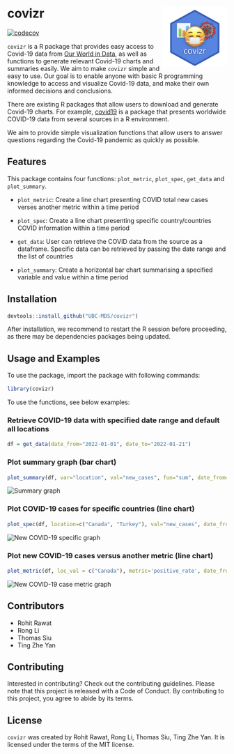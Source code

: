 
<!-- README.md is generated from README.Rmd. Please edit that file -->

# covizr <img src='img/logo.png' align="right" height="139" />

<!-- badges: start -->

[![codecov](https://codecov.io/gh/UBC-MDS/covizr/branch/main/graph/badge.svg?token=noFqX1BkyC)](https://codecov.io/gh/UBC-MDS/covizr)
<!-- badges: end -->

`covizr` is a R package that provides easy access to Covid-19 data from
[Our World in Data](https://ourworldindata.org/coronavirus), as well as
functions to generate relevant Covid-19 charts and summaries easily. We
aim to make `covizr` simple and easy to use. Our goal is to enable
anyone with basic R programming knowledge to access and visualize
Covid-19 data, and make their own informed decisions and conclusions.

There are existing R packages that allow users to download and generate
Covid-19 charts. For example,
[covid19](https://github.com/covid19datahub/COVID19/) is a package that
presents worldwide COVID-19 data from several sources in a R
environment.

We aim to provide simple visualization functions that allow users to
answer questions regarding the Covid-19 pandemic as quickly as possible.

## Features

This package contains four functions: `plot_metric`, `plot_spec`,
`get_data` and `plot_summary`.

-   `plot_metric`: Create a line chart presenting COVID total new cases
    verses another metric within a time period

-   `plot_spec`: Create a line chart presenting specific
    country/countries COVID information within a time period

-   `get_data`: User can retrieve the COVID data from the source as a
    dataframe. Specific data can be retrieved by passing the date range
    and the list of countries

-   `plot_summary`: Create a horizontal bar chart summarising a
    specified variable and value within a time period

## Installation

``` r
devtools::install_github("UBC-MDS/covizr")
```

After installation, we recommend to restart the R session before
proceeding, as there may be dependencies packages being updated.

## Usage and Examples

To use the package, import the package with following commands:

``` r
library(covizr)
```

To use the functions, see below examples:

### Retrieve COVID-19 data with specified date range and default all locations

``` r
df = get_data(date_from="2022-01-01", date_to="2022-01-21")
```

### Plot summary graph (bar chart)

``` r
plot_summary(df, var="location", val="new_cases", fun="sum", date_from="2022-01-01", date_to="2022-01-15", top_n=10)
```

![Summary
graph](https://github.com/UBC-MDS/covizr/raw/main/img/plot_summary.png)

### Plot COVID-19 cases for specific countries (line chart)

``` r
plot_spec(df, location=c("Canada", "Turkey"), val="new_cases", date_from="2022-01-01", date_to="2022-01-07")
```

![New COVID-19 specific
graph](https://github.com/UBC-MDS/covizr/raw/main/img/plot_spec.png)

### Plot new COVID-19 cases versus another metric (line chart)

``` r
plot_metric(df, loc_val = c("Canada"), metric='positive_rate', date_from="2022-01-15", date_to="2022-01-21")
```

![New COVID-19 case metric
graph](https://github.com/UBC-MDS/covizr/raw/main/img/plot_metric.png)

## Contributors

-   Rohit Rawat
-   Rong Li
-   Thomas Siu
-   Ting Zhe Yan

## Contributing

Interested in contributing? Check out the contributing guidelines.
Please note that this project is released with a Code of Conduct. By
contributing to this project, you agree to abide by its terms.

## License

`covizr` was created by Rohit Rawat, Rong Li, Thomas Siu, Ting Zhe Yan.
It is licensed under the terms of the MIT license.
